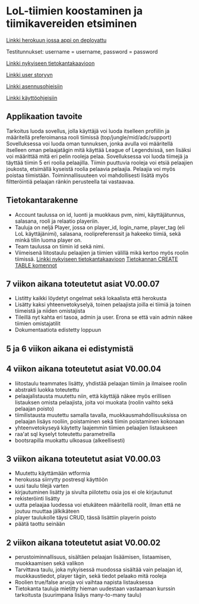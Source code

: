 # LoL-tiimien koostaminen ja tiimikavereiden etsiminen
  
  [Linkki herokuun jossa appi on deployattu](https://tsohateambuilder.herokuapp.com)  
  
  Testitunnukset: username = username, password = password
    
  [Linkki nykyiseen tietokantakaavioon](https://github.com/EgoTastic/tsoha-lolteam/blob/master/documentation/tietokantakaavio%20v3.pdf)
  
  [Linkki user storyyn](https://github.com/EgoTastic/tsoha-lolteam/blob/master/documentation/User%20Storyt.md)
  
  [Linkki asennusohjeisiin](https://github.com/EgoTastic/tsoha-lolteam/blob/master/documentation/Asennusohjeet.md)
  
  [Linkki käyttöohjeisiin](https://github.com/EgoTastic/tsoha-lolteam/blob/master/documentation/Kayttoohjeet.md)
  
## Applikaation tavoite
  
Tarkoitus luoda sovellus, jolla käyttäjä voi luoda itselleen profiilin ja määritellä preferoimansa rooli tiimissä (top/jungle/mid/adc/support)  
Sovelluksessa voi luoda oman tunnuksen, jonka avulla voi määritellä itselleen oman pelaajatägin mitä käyttää League of Legendsissä, sen lisäksi voi määrittää mitä eri pelin rooleja pelaa. Sovelluksessa voi luoda tiimejä ja täyttää tiimin 5 eri roolia pelaajilla. Tiimin puuttuvia rooleja voi etsiä pelaajien joukosta, etsimällä kyseistä roolia pelaavia pelaajia. Pelaajia voi myös poistaa tiimistään. Toiminnallisuuteen voi mahdollisesti lisätä myös filtteröintiä pelaajan ränkin perusteella tai vastaavaa.  
  
## Tietokantarakenne

- Account taulussa on id, luonti ja muokkaus pvm, nimi, käyttäjätunnus, salasana, rooli ja relaatio playeriin. 
- Tauluja on neljä Player, jossa on player_id, login_name, player_tag (eli LoL käyttäjänimi), salasana, roolipreferenssit ja hakeeko tiimiä, sekä minkä tilin luoma player on. 
- Team taulussa on tiimin id sekä nimi. 
- Viimeisenä liitostaulu pelaajien ja tiimien välillä mikä kertoo myös roolin tiimissä.
[Linkki nykyiseen tietokantakaavioon](https://github.com/EgoTastic/tsoha-lolteam/blob/master/documentation/tietokantakaavio%20v3.pdf)
[Tietokannan CREATE TABLE komennot](https://github.com/EgoTastic/tsoha-lolteam/blob/master/documentation/taulujenluonti.md)

## 7 viikon aikana toteutetut asiat V0.00.07
- Listitty kaikki löydetyt ongelmat sekä lokaalista että herokusta
- Lisätty kaksi yhteenvetokyselyä, toinen pelaajista joilla ei tiimiä ja toinen tiimeistä ja niiden omistajista
- Tileillä nyt kahta eri tasoa, admin ja user. Erona se että vain admin näkee tiimien omistajatilit
- Dokumentaatiota edistetty loppuun

## 5 ja 6 viikon aikana ei edistymistä

## 4 viikon aikana toteutetut asiat V0.00.04

- liitostaulu teammates lisätty, yhdistää pelaajan tiimiin ja ilmaisee roolin
- abstrakti luokka toteutettu
- pelaajalistausta muutettu niin, että käyttäjä näkee myös erillisen listauksen omista pelaajista, joita voi muokata (roolin vaihto sekä pelaajan poisto)
- tiimilistausta muutettu samalla tavalla, muokkausmahdollisuuksissa on pelaajan lisäys rooliin, poistaminen sekä tiimin poistaminen kokonaan
- yhteenvetokyseyä käytetty laajemmin tiimien pelaajien listaukseen
- raa'at sql kyselyt toteutettu parametreilla
- bootsrapilla muokattu ulkoasua (alkeellisesti)

## 3 viikon aikana toteutetut asiat V0.00.03

- Muutettu käyttämään wtformia
- herokussa siirrytty postresql käyttöön
- uusi taulu tilejä varten
- kirjautuminen lisätty ja sivulta piilotettu osia jos ei ole kirjautunut
- rekisteröinti lisätty
- uutta pelaajaa luodessa voi etukäteen määritellä roolit, ilman että ne joutuu muuttaa jälkikäteen
- player taulukolle täysi CRUD, tässä lisättiin playerin poisto
- päätä taottu seinään


## 2 viikon aikana toteutetut asiat V0.00.02

- perustoiminnallisuus, sisältäen pelaajan lisäämisen, listaamisen, muokkaamisen sekä valikon
- Tarvittava taulu, joka nykyisessä muodossa sisältää vain pelaajan id, muokkaustiedot, player tägin, sekä tiedot pelaako mitä rooleja
- Roolien true/false arvoja voi vaihtaa napista listauksessa
- Tietokanta tauluja mietitty hieman uudestaan vastaamaan kurssin tarkoitusta (suurimpana lisäys many-to-many taulu)

  
